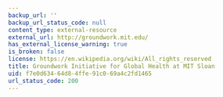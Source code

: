 ```yaml
---
backup_url: ''
backup_url_status_code: null
content_type: external-resource
external_url: http://groundwork.mit.edu/
has_external_license_warning: true
is_broken: false
license: https://en.wikipedia.org/wiki/All_rights_reserved
title: Groundwork Initiative for Global Health at MIT Sloan
uid: f7e0d634-64d8-4ffe-91c0-69a4c2fd1465
url_status_code: 200
---
```

